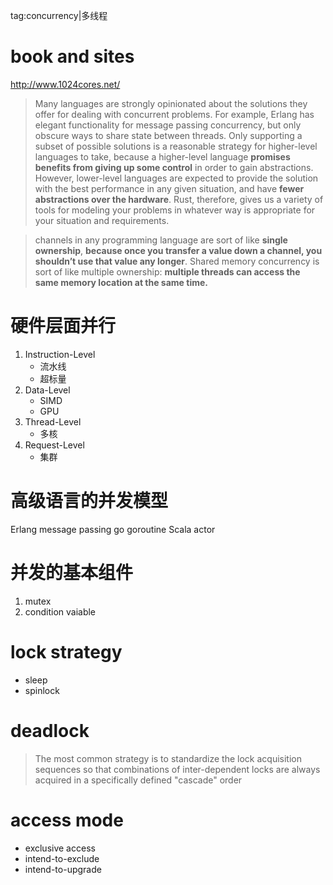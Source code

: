 tag:concurrency|多线程

# book and sites
http://www.1024cores.net/

> Many languages are strongly opinionated about the solutions they offer for dealing with concurrent problems. For example, Erlang has elegant functionality for message passing concurrency, but only obscure ways to share state between threads. Only supporting a subset of possible solutions is a reasonable strategy for higher-level languages to take, because a higher-level language **promises benefits from giving up some control** in order to gain abstractions. However, lower-level languages are expected to provide the solution with the best performance in any given situation, and have **fewer abstractions over the hardware**. Rust, therefore, gives us a variety of tools for modeling your problems in whatever way is appropriate for your situation and requirements.


> channels in any programming language are sort of like **single ownership**, **because once you transfer a value down a channel, you shouldn’t use that value any longer**. Shared memory concurrency is sort of like multiple ownership: **multiple threads can access the same memory location at the same time.** 

# 硬件层面并行
1. Instruction-Level
    - 流水线
    - 超标量
2. Data-Level
    - SIMD
    - GPU
3. Thread-Level
    - 多核
4. Request-Level
    - 集群

# 高级语言的并发模型
Erlang message passing
go goroutine
Scala actor

# 并发的基本组件
1. mutex
2. condition vaiable


# lock strategy 
- sleep
- spinlock

# deadlock

> The most common strategy is to standardize the lock acquisition sequences so that combinations of inter-dependent locks are always acquired in a specifically defined "cascade" order

# access mode
- exclusive access
- intend-to-exclude
- intend-to-upgrade
